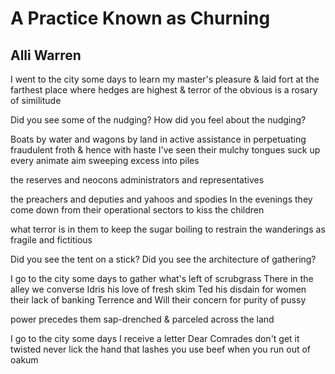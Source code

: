 # A Practice Known as Churning
## Alli Warren
I went to the city some days
to learn my master's pleasure
& laid fort at the farthest place
where hedges are highest
& terror of the obvious
is a rosary of similitude

Did you see some of the nudging?
How did you feel about the nudging?

Boats by water and wagons by land
in active assistance in perpetuating
fraudulent froth & hence
with haste I've seen
their mulchy tongues
suck up every animate aim
sweeping excess into piles

the reserves and neocons
administrators and representatives

the preachers and deputies
and yahoos and spodies
In the evenings they come down
from their operational sectors
to kiss the children

what terror is in them
to keep the sugar boiling
to restrain the wanderings
as fragile and fictitious

Did you see the tent on a stick?
Did you see the architecture of gathering?

I go to the city some days
to gather what's left of scrubgrass
There in the alley we converse
Idris his love of fresh skim
Ted his disdain for women
their lack of banking
Terrence and Will their concern
for purity of pussy

power precedes them
sap-drenched
& parceled
across the land

I go to the city some days I receive a letter
Dear Comrades
don't get it twisted
never lick the hand that lashes you
use beef when you run out of oakum